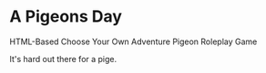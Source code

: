 # A Pigeons Day
HTML-Based Choose Your Own Adventure Pigeon Roleplay Game


It's hard out there for a pige.
